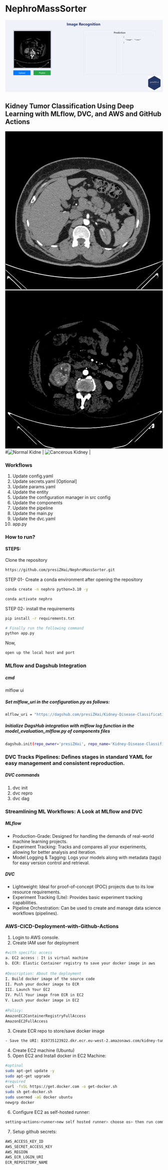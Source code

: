 # NephroMassSorter
![Kidney Tumor Classifier](templates/images/renaltumorclassifier.png)

## Kidney Tumor Classification Using Deep Learning with MLflow, DVC, and AWS and GitHub Actions

![Normal Kidney](templates/images/Normal.jpg)         ![Cancerous Kidney](templates/images/Tumor.jpg)
#![Normal Kidne](template/images/Normal.jpg) | ![Cancerous Kidney](template/images/Tumor.jpg) |

### Workflows
1. Update config.yaml
2. Update secrets.yaml [Optional]
3. Update params.yaml
4. Update the entity
5. Update the configuration manager in src config
6. Update the components
7. Update the pipeline
8. Update the main.py
9. Update the dvc.yaml
10. app.py

### How to run?

#### STEPS:

Clone the repository

```bash
https://github.com/presiZHai/NephroMassSorter.git
```

STEP 01- Create a conda environment after opening the repository
```bash
conda create -n nephro python=3.10 -y
```
```bash
conda activate nephro
```

STEP 02- install the requirements
```bash
pip install -r requirements.txt
```
```bash
# Finally run the following command
python app.py
```

Now,
```bash
open up the local host and port
```

### MLflow and Dagshub Integration

##### cmd

mlflow ui

##### Set mlflow_uri in the configuration.py as follows:
```bash
mlflow_uri = "https://dagshub.com/presiZHai/Kidney-Disease-Classification.mlflow"
```
##### Initialize DagsHub integration with mlflow log function in the model_evaluation_mlflow.py of components files
```bash
dagshub.init(repo_owner='presiZHai', repo_name='Kidney-Disease-Classification', mlflow=True)
```

### DVC Tracks Pipelines: Defines stages in standard YAML for easy management and consistent reproduction.
##### DVC commands
1. dvc init
2. dvc repro
3. dvc dag

### Streamlining ML Workflows: A Look at MLflow and DVC 
##### MLflow
* Production-Grade: Designed for handling the demands of real-world machine learning projects.
* Experiment Tracking: Tracks and compares all your experiments, allowing for better analysis and iteration.
* Model Logging & Tagging: Logs your models along with metadata (tags) for easy version control and retrieval.

##### DVC
* Lightweight: Ideal for proof-of-concept (POC) projects due to its low resource requirements.
* Experiment Tracking (Lite): Provides basic experiment tracking capabilities.
* Pipeline Orchestration: Can be used to create and manage data science workflows (pipelines).

### AWS-CICD-Deployment-with-Github-Actions
1. Login to AWS console.
2. Create IAM user for deployment
```bash
#with specific access
a. EC2 access : It is virtual machine
b. ECR: Elastic Container registry to save your docker image in aws

#Description: About the deployment
I. Build docker image of the source code
II. Push your docker image to ECR
III. Launch Your EC2 
IV. Pull Your image from ECR in EC2
V. Lauch your docker image in EC2

#Policy:
AmazonEC2ContainerRegistryFullAccess
AmazonEC2FullAccess
```
3. Create ECR repo to store/save docker image
```bash
- Save the URI: 819735123922.dkr.ecr.eu-west-2.amazonaws.com/kidney-tumour
```
4. Create EC2 machine (Ubuntu)
5. Open EC2 and Install docker in EC2 Machine:
```bash
#optinal
sudo apt-get update -y
sudo apt-get upgrade
#required
curl -fsSL https://get.docker.com -o get-docker.sh
sudo sh get-docker.sh
sudo usermod -aG docker ubuntu
newgrp docker
```

6. Configure EC2 as self-hosted runner:
```bash
setting>actions>runner>new self hosted runner> choose os> then run command one by one
```
7. Setup github secrets:
```bash
AWS_ACCESS_KEY_ID
AWS_SECRET_ACCESS_KEY
AWS_REGION 
AWS_ECR_LOGIN_URI 
ECR_REPOSITORY_NAME
``` 
